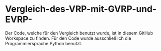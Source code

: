 # Vergleich-des-VRP-mit-GVRP-und-EVRP-

Der Code, welche für den Vergleich benutzt wurde, ist in diesem GitHub Workspace zu finden. Für den Code wurde ausschließlich die Programmiersprache Python benutzt.

